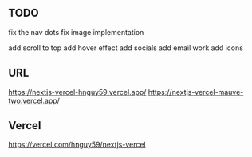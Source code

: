 ## TODO

fix the nav dots
fix image implementation

add scroll to top
add hover effect
add socials
add email work
add icons

## URL

https://nextjs-vercel-hnguy59.vercel.app/
https://nextjs-vercel-mauve-two.vercel.app/

## Vercel

https://vercel.com/hnguy59/nextjs-vercel
